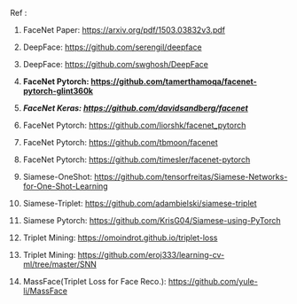 Ref : 
1. FaceNet Paper: https://arxiv.org/pdf/1503.03832v3.pdf

1. DeepFace: https://github.com/serengil/deepface
2. DeepFace: https://github.com/swghosh/DeepFace

3. **FaceNet Pytorch: https://github.com/tamerthamoqa/facenet-pytorch-glint360k**
5. ***FaceNet Keras: https://github.com/davidsandberg/facenet***
6. FaceNet Pytorch: https://github.com/liorshk/facenet_pytorch
7. FaceNet Pytorch: https://github.com/tbmoon/facenet
8. FaceNet Pytorch: https://github.com/timesler/facenet-pytorch


10. Siamese-OneShot: https://github.com/tensorfreitas/Siamese-Networks-for-One-Shot-Learning
9. Siamese-Triplet: https://github.com/adambielski/siamese-triplet
10. Siamese Pytorch: https://github.com/KrisG04/Siamese-using-PyTorch
11. Triplet Mining: https://omoindrot.github.io/triplet-loss
12. Triplet Mining: https://github.com/eroj333/learning-cv-ml/tree/master/SNN

13. MassFace(Triplet Loss for Face Reco.): https://github.com/yule-li/MassFace
